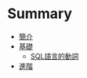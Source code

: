 # Summary

* [簡介](README.md)
* [基礎](Basic/README.md)
	* [SQL語言的動詞](Basic/Verbs.md)
* [進階](Advanced/README.md)